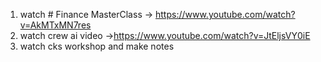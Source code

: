 

1) watch # Finance MasterClass -> https://www.youtube.com/watch?v=AkMTxMN7res
2) watch crew ai video ->https://www.youtube.com/watch?v=JtEljsVY0iE
3) watch cks workshop and make notes 
